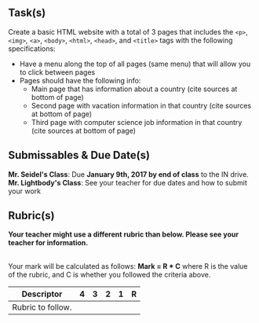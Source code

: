 Task(s)
-------
Create a basic HTML website with a total of 3 pages that includes the ```<p>```, ```<img>```, ```<a>```, ```<body>```, ```<html>```, ```<head>```, and ```<title>``` tags with the following specifications:
* Have a menu along the top of all pages (same menu) that will allow you to click between pages
* Pages should have the following info:
  * Main page that has information about a country (cite sources at bottom of page)
  * Second page with vacation information in that country (cite sources at bottom of page)
  * Third page with computer science job information in that country (cite sources at bottom of page)

Submissables & Due Date(s)
----------
**Mr. Seidel's Class**: Due **January 9th, 2017 by end of class** to the IN drive.  
**Mr. Lightbody's Class**: See your teacher for due dates and how to submit your work


Rubric(s)
---------
**Your teacher might use a different rubric than below.  Please see your teacher for information.**
<br/><br/>

Your mark will be calculated as follows: __Mark = R * C__ where R is the value of the rubric, and C is whether you followed the criteria above.

| Descriptor | 4 | 3 | 2 | 1 | R |
| ----- | --- | --- | --- | --- | --- |
|  Rubric to follow.  | | | | | |
